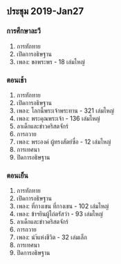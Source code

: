 ## ประชุม 2019-Jan27

### การศึกษาละวี

1. การทักทาย 
2. เปิดการอธิษฐาน 
3. เพลง:  ขอพระพร - 18 เล่มไหญ่

### ตอนเช้า

1. การทักทาย 
2. เปิดการอธิษฐาน 
3. เพลง:  โลกนี้พระเจ้าพระทาน - 321 เล่มไหญ่
4. เพลง:  พระคุณพระเจ้า - 136 เล่มไหญ่
5. ลาเด็กและข่าวคริสตจักร์
6. การถวาย
7. เพลง:  พระองค์ ผู้ทรงสัตย์ซื่อ - 12 เล่มไหญ่
8. การเทศนา
9. ปิดการอธิษฐาน

### ตอนเย็น

1. การทักทาย 
2. เปิดการอธิษฐาน 
3. เพลง:  ที่กางเขน ที่กางเขน - 102 เล่มไหญ่
4. เพลง:  ข้าฯยินผู้ไถ่ตรัสว่า - 93 เล่มไหญ่
5. ลาเด็กและข่าวคริสตจักร์
6. การถวาย
7. เพลง:  นำ้แห่งชีวิต - 32 เล่มเล็ก
8. การเทศนา
9. ปิดการอธิษฐาน
